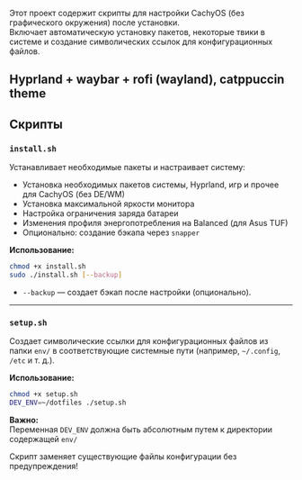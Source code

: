 Этот проект содержит скрипты для настройки CachyOS (без графического окружения) после установки.  
Включает автоматическую установку пакетов, некоторые твики в системе и создание символических ссылок для конфигурационных файлов.

## Hyprland + waybar + rofi (wayland), catppuccin theme

## Скрипты

### `install.sh`

Устанавливает необходимые пакеты и настраивает систему:
- Установка необходимых пакетов системы, Hyprland, игр и прочее для CachyOS (без DE/WM)
- Установка максимальной яркости монитора
- Настройка ограничения заряда батареи
- Изменения профиля энергопотребления на Balanced (для Asus TUF)
- Опционально: создание бэкапа через `snapper`

**Использование:**
```sh
chmod +x install.sh
sudo ./install.sh [--backup]
```
- `--backup` — создает бэкап после настройки (опционально).

---

### `setup.sh`

Создает символические ссылки для конфигурационных файлов из папки `env/` в соответствующие системные пути (например, `~/.config`, `/etc` и т. д.).

**Использование:**
```sh
chmod +x setup.sh
DEV_ENV=~/dotfiles ./setup.sh
```

**Важно:**  
Переменная `DEV_ENV` должна быть абсолютным путем к директории содержащей `env/`

Скрипт заменяет существующие файлы конфигурации без предупреждения!
